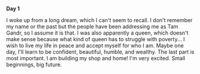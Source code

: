 <!-- title: Tam's Journal Entry: Day 1 -->

**Day 1**

I woke up from a long dream, which I can't seem to recall. I don't remember my name or the past but the people have been addressing me as Tam Gandr, so I assume it is that. I was also apparently a queen, which doesn't make sense because what kind of queen has to struggle with poverty... I wish to live my life in peace and accept myself for who I am. Maybe one day, I'll learn to be confident, beautiful, humble, and wealthy. The last part is most important. I am building my shop and home! I'm very excited. Small beginnings, big future.

